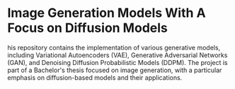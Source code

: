 # Image Generation Models With A Focus on Diffusion Models
his repository contains the implementation of various generative models, including Variational Autoencoders (VAE), Generative Adversarial Networks (GAN), and Denoising Diffusion Probabilistic Models (DDPM).
The project is part of a Bachelor's thesis focused on image generation, with a particular emphasis on diffusion-based models and their applications.
